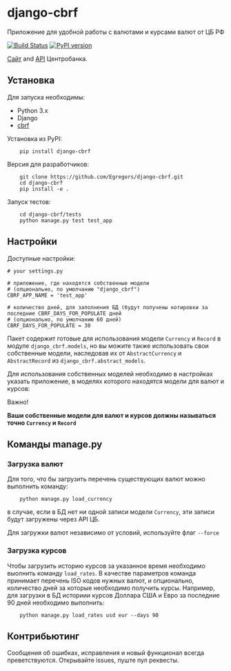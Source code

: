 # django-cbrf

Приложение для удобной работы с валютами и курсами валют от ЦБ РФ

[![Build Status](https://travis-ci.org/Egregors/django-silly-search.svg?branch=master)](https://travis-ci.org/Egregors/django-silly-search)
[![PyPI version](https://badge.fury.io/py/django-cbrf.svg)](https://badge.fury.io/py/django-cbrf)

[Сайт](http://www.cbr.ru/) and [API](http://www.cbr.ru/scripts/Root.asp?PrtId=SXML) Центробанка.

## Установка

Для запуска необходимы:

* Python 3.x
* Django
* [cbrf](https://github.com/Egregors/cbrf)

Установка из PyPI:
```
    pip install django-cbrf
```

Версия для разработчиков:
```
    git clone https://github.com/Egregors/django-cbrf.git
    cd django-cbrf
    pip install -e .
```

Запуск тестов:
```
    cd django-cbrf/tests
    python manage.py test test_app
```

## Настройки

Доступные настройки:

```
# your settings.py

# приложение, где находятся собственные модели
# (опционально, по умолчанию "django_cbrf")
CBRF_APP_NAME = 'test_app'

# количество дней, для заполнения БД (будут получены котировки за последние CBRF_DAYS_FOR_POPULATE дней
# (опционально, по умолчанию 60 дней)
CBRF_DAYS_FOR_POPULATE = 30 
```

Пакет содержит готовые для использования модели `Currency` и `Record` в модуле `django_cbrf.models`, но вы можите
также использовать свои собственные модели, наследовав их от `AbstractCurrency` и `AbstractRecord` из `django_cbrf.abstract_models`.

Для использования собственных моделей необходимо в настройках указать приложение, в моделях которого находятся модели для 
валют и курсов:

Важно!

**Ваши собственные модели для валют и курсов должны называться точно `Currency` и `Record`**

## Команды manage.py

### Загрузка валют

Для того, что бы загрузить перечень существующих валют можно выполнить команду:

```
    python manage.py load_currency
```

в случае, если в БД нет ни одной записи модели `Currency`, эти записи будут загружены через API ЦБ.

Для загружки валют независимо от условий, используйте флаг `--force`

### Загрузка курсов

Чтобы загрузить историю курсов за указанное время необходимо выолнить команду `load_rates`.
В качестве параметров команда принимает перечень ISO кодов нужных валют, и опционально, количество 
дней за которые необходимо получить курсы. Например, для загрузки в БД историии курсов Доллара США и Евро
за последние 90 дней необходимо выполнить: 

```
    python manage.py load_rates usd eur --days 90
```

## Контрибьютинг

Сообщения об ошибках, исправления и новый функционал всегда преветствуются.
Открывайте issues, пуште пул реквесты.